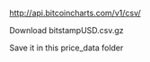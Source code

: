 http://api.bitcoincharts.com/v1/csv/

Download bitstampUSD.csv.gz 

Save it in this price_data folder
